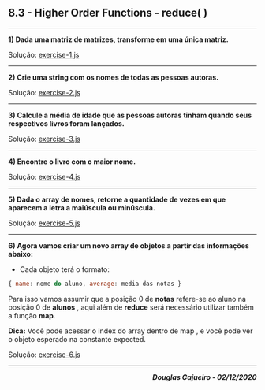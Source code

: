## 8.3 - Higher Order Functions - reduce( )

<hr>

**1) Dada uma matriz de matrizes, transforme em uma única matriz.**

Solução: [exercise-1.js](./exercise-1.js)

<hr>

**2) Crie uma string com os nomes de todas as pessoas autoras.**

Solução: [exercise-2.js](./exercise-2.js)

<hr>

**3) Calcule a média de idade que as pessoas autoras tinham quando seus respectivos livros foram lançados.**

Solução: [exercise-3.js](./exercise-3.js)

<hr>

**4) Encontre o livro com o maior nome.**

Solução: [exercise-4.js](./exercise-4.js)

<hr>

**5) Dada o array de nomes, retorne a quantidade de vezes em que aparecem a letra a maiúscula ou minúscula.**

Solução: [exercise-5.js](./exercise-5.js)

<hr>

**6) Agora vamos criar um novo array de objetos a partir das informações abaixo:**

- Cada objeto terá o formato:

```js script
{ name: nome do aluno, average: media das notas }
```
Para isso vamos assumir que a posição 0 de **notas** refere-se ao aluno na posição 0 de **alunos** , aqui além de **reduce** será necessário utilizar também a função **map**.


**Dica:** Você pode acessar o index do array dentro de map , e você pode ver o objeto esperado na constante expected.

Solução: [exercise-6.js](./exercise-6.js)

<hr>


**_<div align="right">Douglas Cajueiro - 02/12/2020 </div>_**